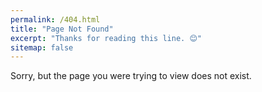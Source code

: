 ```yaml
---
permalink: /404.html
title: "Page Not Found"
excerpt: "Thanks for reading this line. 😊"
sitemap: false
---
```


Sorry, but the page you were trying to view does not exist.